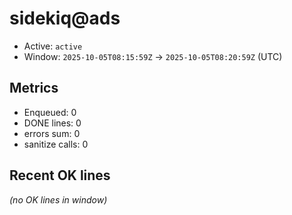 # sidekiq@ads

- Active: `active`
- Window: `2025-10-05T08:15:59Z` → `2025-10-05T08:20:59Z` (UTC)

## Metrics
- Enqueued: 0
- DONE lines: 0
- errors sum: 0
- sanitize calls: 0

## Recent OK lines
_(no OK lines in window)_
